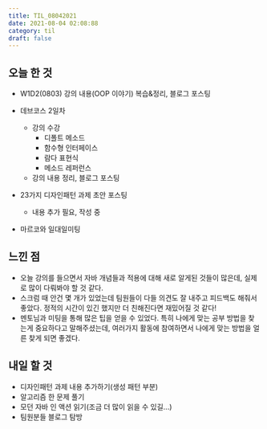 ```yaml
---
title: TIL_08042021
date: 2021-08-04 02:08:88
category: til
draft: false
---
```


## 오늘 한 것

- W1D2(0803) 강의 내용(OOP 이야기) 복습&정리, 블로그 포스팅

- 데브코스 2일차
  - 강의 수강
    - 디폴트 메소드
    - 함수형 인터페이스
    - 람다 표현식
    - 메소드 레퍼런스
  - 강의 내용 정리, 블로그 포스팅

- 23가지 디자인패턴 과제 초안 포스팅
  - 내용 추가 필요, 작성 중

- 마르코와 일대일미팅

## 느낀 점

- 오늘 강의를 들으면서 자바 개념들과 적용에 대해 새로 알게된 것들이 많은데, 실제로 많이 다뤄봐야 할 것 같다.
- 스크럼 때 안건 몇 개가 있었는데 팀원들이 다들 의견도 잘 내주고 피드백도 해줘서 좋았다. 정적의 시간이 있긴 했지만 더 친해진다면 재밌어질 것 같다!
- 멘토님과 미팅을 통해 많은 팁을 얻을 수 있었다. 특히 나에게 맞는 공부 방법을 찾는게 중요하다고 말해주셨는데, 여러가지 활동에 참여하면서 나에게 맞는 방법을 얼른 찾게 되면 좋겠다.

## 내일 할 것

- 디자인패턴 과제 내용 추가하기(생성 패턴 부분)
- 알고리즘 한 문제 풀기
- 모던 자바 인 액션 읽기(조금 더 많이 읽을 수 있길...)
- 팀원분들 블로그 탐방